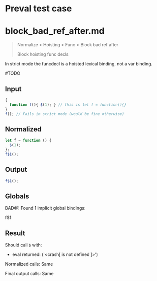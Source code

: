 # Preval test case

# block_bad_ref_after.md

> Normalize > Hoisting > Func > Block bad ref after
>
> Block hoisting func decls

In strict mode the funcdecl is a hoisted lexical binding, not a var binding.

#TODO

## Input

`````js filename=intro
{
  function f(){ $(1); } // this is let f = function(){}
}
f(); // Fails in strict mode (would be fine otherwise)
`````

## Normalized

`````js filename=intro
let f = function () {
  $(1);
};
f$1();
`````

## Output

`````js filename=intro
f$1();
`````

## Globals

BAD@! Found 1 implicit global bindings:

f$1

## Result

Should call `$` with:
 - eval returned: ('<crash[ <ref> is not defined ]>')

Normalized calls: Same

Final output calls: Same
